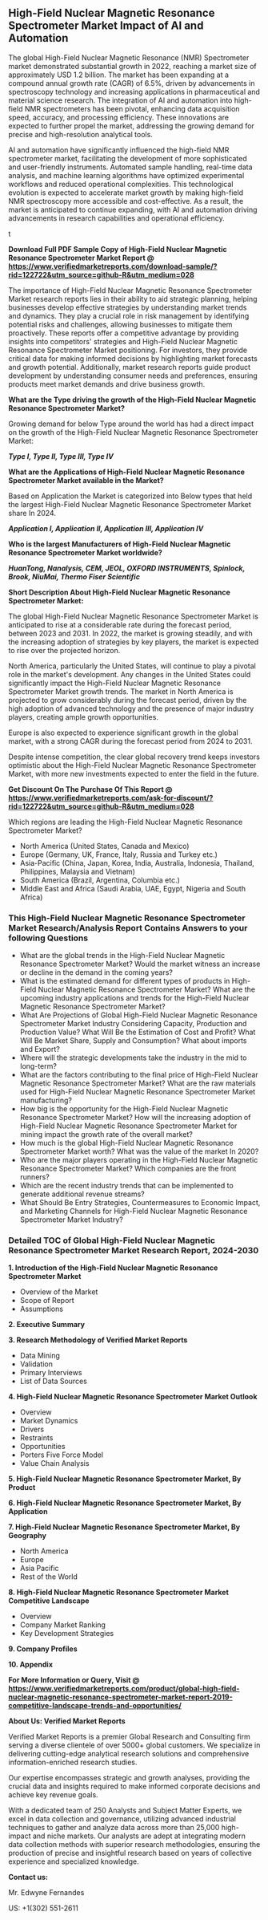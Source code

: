 <h2>High-Field Nuclear Magnetic Resonance Spectrometer Market Impact of AI and Automation</h2><p>The global High-Field Nuclear Magnetic Resonance (NMR) Spectrometer market demonstrated substantial growth in 2022, reaching a market size of approximately USD 1.2 billion. The market has been expanding at a compound annual growth rate (CAGR) of 6.5%, driven by advancements in spectroscopy technology and increasing applications in pharmaceutical and material science research. The integration of AI and automation into high-field NMR spectrometers has been pivotal, enhancing data acquisition speed, accuracy, and processing efficiency. These innovations are expected to further propel the market, addressing the growing demand for precise and high-resolution analytical tools.</p><p>AI and automation have significantly influenced the high-field NMR spectrometer market, facilitating the development of more sophisticated and user-friendly instruments. Automated sample handling, real-time data analysis, and machine learning algorithms have optimized experimental workflows and reduced operational complexities. This technological evolution is expected to accelerate market growth by making high-field NMR spectroscopy more accessible and cost-effective. As a result, the market is anticipated to continue expanding, with AI and automation driving advancements in research capabilities and operational efficiency.</p>t</p><p id="" class=""><strong>Download Full PDF Sample Copy of High-Field Nuclear Magnetic Resonance Spectrometer Market Report @ <a href="https://www.verifiedmarketreports.com/download-sample/?rid=122722&utm_source=github-R&utm_medium=028" target="_blank">https://www.verifiedmarketreports.com/download-sample/?rid=122722&utm_source=github-R&utm_medium=028</a></strong></p><p>The importance of&nbsp;High-Field Nuclear Magnetic Resonance Spectrometer Market research reports lies in their ability to aid strategic planning, helping businesses develop effective strategies by understanding market trends and dynamics. They play a crucial role in risk management by identifying potential risks and challenges, allowing businesses to mitigate them proactively. These reports offer a competitive advantage by providing insights into competitors' strategies and High-Field Nuclear Magnetic Resonance Spectrometer Market positioning. For investors, they provide critical data for making informed decisions by highlighting market forecasts and growth potential. Additionally, market research reports guide product development by understanding consumer needs and preferences, ensuring products meet market demands and drive business growth.</p><p><strong>What are the&nbsp;Type driving the growth of the High-Field Nuclear Magnetic Resonance Spectrometer Market?</strong></p><p id="" class="">Growing demand for below Type around the world has had a direct impact on the growth of the High-Field Nuclear Magnetic Resonance Spectrometer Market:</p><em><strong>Type I, Type II, Type III, Type IV</strong></em></p><strong>What are the&nbsp;Applications&nbsp;of High-Field Nuclear Magnetic Resonance Spectrometer Market available in the Market?</strong></p><p id="" class="">Based on Application the Market is categorized into Below types that held the largest High-Field Nuclear Magnetic Resonance Spectrometer Market share In 2024.</p><em><strong>Application I, Application II, Application III, Application IV</strong></em></p><strong>Who is the largest Manufacturers of High-Field Nuclear Magnetic Resonance Spectrometer Market worldwide?</strong></p><p><em><strong>HuanTong, Nanalysis, CEM, JEOL, OXFORD INSTRUMENTS, Spinlock, Brook, NiuMai, Thermo Fiser Scientific</strong></em></p><p id="" class=""><strong>Short Description About High-Field Nuclear Magnetic Resonance Spectrometer Market:</strong></p><p>The global High-Field Nuclear Magnetic Resonance Spectrometer Market is anticipated to rise at a considerable rate during the forecast period, between 2023 and 2031. In 2022, the market is growing steadily, and with the increasing adoption of strategies by key players, the market is expected to rise over the projected horizon.</p><p>North America, particularly the United States, will continue to play a pivotal role in the market's development. Any changes in the United States could significantly impact the High-Field Nuclear Magnetic Resonance Spectrometer Market growth trends. The market in North America is projected to grow considerably during the forecast period, driven by the high adoption of advanced technology and the presence of major industry players, creating ample growth opportunities.</p><p>Europe is also expected to experience significant growth in the global market, with a strong CAGR during the forecast period from 2024 to 2031.</p><p>Despite intense competition, the clear global recovery trend keeps investors optimistic about the High-Field Nuclear Magnetic Resonance Spectrometer Market, with more new investments expected to enter the field in the future.</p><p id="" class=""><strong>Get Discount On The Purchase Of This Report @ <a href="https://www.verifiedmarketreports.com/ask-for-discount/?rid=122722&utm_source=github-R&utm_medium=028" target="_blank">https://www.verifiedmarketreports.com/ask-for-discount/?rid=122722&utm_source=github-R&utm_medium=028</a></strong></p>Which regions are leading the High-Field Nuclear Magnetic Resonance Spectrometer Market?</p><ul><li>North America (United States, Canada and Mexico)</li><li>Europe (Germany, UK, France, Italy, Russia and Turkey etc.)</li><li>Asia-Pacific (China, Japan, Korea, India, Australia, Indonesia, Thailand, Philippines, Malaysia and Vietnam)</li><li>South America (Brazil, Argentina, Columbia etc.)</li><li>Middle East and Africa (Saudi Arabia, UAE, Egypt, Nigeria and South Africa)</li></ul><h3 id="" class="">This High-Field Nuclear Magnetic Resonance Spectrometer Market Research/Analysis Report Contains Answers to your following Questions</h3><ul><li>What are the global trends in the High-Field Nuclear Magnetic Resonance Spectrometer Market? Would the market witness an increase or decline in the demand in the coming years?</li><li>What is the estimated demand for different types of products in High-Field Nuclear Magnetic Resonance Spectrometer Market? What are the upcoming industry applications and trends for the High-Field Nuclear Magnetic Resonance Spectrometer Market?</li><li>What Are Projections of Global High-Field Nuclear Magnetic Resonance Spectrometer Market Industry Considering Capacity, Production and Production Value? What Will Be the Estimation of Cost and Profit? What Will Be Market Share, Supply and Consumption? What about imports and Export?</li><li>Where will the strategic developments take the industry in the mid to long-term?</li><li>What are the factors contributing to the final price of High-Field Nuclear Magnetic Resonance Spectrometer Market? What are the raw materials used for High-Field Nuclear Magnetic Resonance Spectrometer Market manufacturing?</li><li>How big is the opportunity for the High-Field Nuclear Magnetic Resonance Spectrometer Market? How will the increasing adoption of High-Field Nuclear Magnetic Resonance Spectrometer Market for mining impact the growth rate of the overall market?</li><li>How much is the global High-Field Nuclear Magnetic Resonance Spectrometer Market worth? What was the value of the market In 2020?</li><li>Who are the major players operating in the High-Field Nuclear Magnetic Resonance Spectrometer Market? Which companies are the front runners?</li><li>Which are the recent industry trends that can be implemented to generate additional revenue streams?</li><li>What Should Be Entry Strategies, Countermeasures to Economic Impact, and Marketing Channels for High-Field Nuclear Magnetic Resonance Spectrometer Market Industry?</li></ul><h3 id="" class="">Detailed TOC of Global High-Field Nuclear Magnetic Resonance Spectrometer Market Research Report, 2024-2030</h3><p id="" class=""><strong>1. Introduction of the High-Field Nuclear Magnetic Resonance Spectrometer Market</strong></p><ul><li>Overview of the Market</li><li>Scope of Report</li><li>Assumptions</li></ul><p id="" class=""><strong>2. Executive Summary</strong></p><p id="" class=""><strong>3. Research Methodology of Verified Market Reports</strong></p><ul><li>Data Mining</li><li>Validation</li><li>Primary Interviews</li><li>List of Data Sources</li></ul><p id="" class=""><strong>4. High-Field Nuclear Magnetic Resonance Spectrometer Market Outlook</strong></p><ul><li>Overview</li><li>Market Dynamics</li><li>Drivers</li><li>Restraints</li><li>Opportunities</li><li>Porters Five Force Model</li><li>Value Chain Analysis</li></ul><p id="" class=""><strong>5. High-Field Nuclear Magnetic Resonance Spectrometer Market, By Product</strong></p><p id="" class=""><strong>6. High-Field Nuclear Magnetic Resonance Spectrometer Market, By Application</strong></p><p id="" class=""><strong>7. High-Field Nuclear Magnetic Resonance Spectrometer Market, By Geography</strong></p><ul><li>North America</li><li>Europe</li><li>Asia Pacific</li><li>Rest of the World</li></ul><p id="" class=""><strong>8. High-Field Nuclear Magnetic Resonance Spectrometer Market Competitive Landscape</strong></p><ul><li>Overview</li><li>Company Market Ranking</li><li>Key Development Strategies</li></ul><p id="" class=""><strong>9. Company Profiles</strong></p><p id="" class=""><strong>10. Appendix</strong></p><p id="" class=""><strong>For More Information or Query, Visit @ <a href="https://www.verifiedmarketreports.com/product/global-high-field-nuclear-magnetic-resonance-spectrometer-market-report-2019-competitive-landscape-trends-and-opportunities/" target="_blank">https://www.verifiedmarketreports.com/product/global-high-field-nuclear-magnetic-resonance-spectrometer-market-report-2019-competitive-landscape-trends-and-opportunities/</a></strong></p><p id="" class=""><strong>About Us: Verified Market Reports</strong></p><p id="" class="">Verified Market Reports is a premier Global Research and Consulting firm serving a diverse clientele of over 5000+ global customers. We specialize in delivering cutting-edge analytical research solutions and comprehensive information-enriched research studies.</p><p id="" class="">Our expertise encompasses strategic and growth analyses, providing the crucial data and insights required to make informed corporate decisions and achieve key revenue goals.</p><p id="" class="">With a dedicated team of 250 Analysts and Subject Matter Experts, we excel in data collection and governance, utilizing advanced industrial techniques to gather and analyze data across more than 25,000 high-impact and niche markets. Our analysts are adept at integrating modern data collection methods with superior research methodologies, ensuring the production of precise and insightful research based on years of collective experience and specialized knowledge.</p><p id="" class=""><strong>Contact us:</strong></p><p id="" class="">Mr. Edwyne Fernandes</p><p id="" class="">US: +1(302) 551-2611</p>